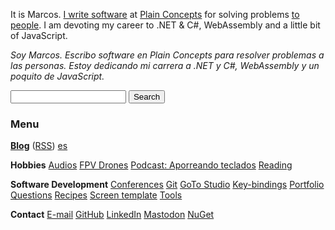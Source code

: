 It is Marcos.
[I write software](/?i=portfolio) at [Plain Concepts](https://www.plainconcepts.com) for solving problems [to people](/?i=conferences).
I am devoting my career to .NET & C#, WebAssembly and a little bit of JavaScript.

_Soy Marcos.
Escribo software en Plain Concepts para resolver problemas a las personas.
Estoy dedicando mi carrera a .NET y C#, WebAssembly y un poquito de JavaScript._

<form action="https://www.google.com/search" class="center" method="get" name="searchform">
    <input name="sitesearch" type="hidden" value="marcoscobena.com">
    <input autocomplete="on" class="form-control search" name="q" required="required" type="text">
    <button class="button" type="submit">Search</button>
</form>

### Menu

[**Blog**](/?i=blog) ([RSS](feed.rss)) [es](/?i=blog-es)

<div id="posts-latest"></div>

<script src="items/home.js"></script>

**Hobbies**
[Audios](/?i=audios)
[FPV Drones](/?i=drones)
[Podcast: Aporreando teclados](https://www.ivoox.com/podcast-aporreando-teclados_sq_f11142253_1.html)
[Reading](/?i=reading)

**Software Development**
[Conferences](/?i=conferences)
[Git](/?i=git)
[GoTo Studio](goto-studio)
[Key-bindings](/?i=key-bindings)
[Portfolio](/?i=portfolio)
[Questions](/?i=questions)
[Recipes](/?i=recipes)
[Screen template](/?i=screen-template)
[Tools](/?i=tools)

**Contact**
[E-mail](mailto:MarcosCobena@outlook.com)
[GitHub](https://github.com/MarcosCobena)
[LinkedIn](https://www.linkedin.com/in/MarcosCobena)
<a rel="me" href="https://dotnet.social/@MarcosCobena">Mastodon</a>
[NuGet](https://www.nuget.org/profiles/MarcosCobena)
